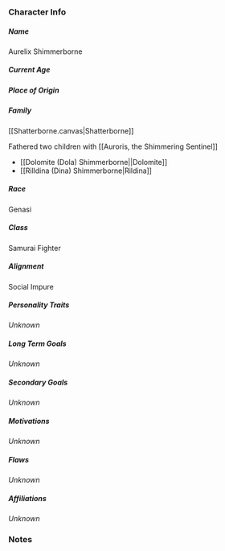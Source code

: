 ### Character Info

##### Name 
Aurelix Shimmerborne

##### Current Age


##### Place of Origin


##### Family
[[Shatterborne.canvas|Shatterborne]]

Fathered two children with [[Auroris, the Shimmering Sentinel]]
- [[Dolomite (Dola) Shimmerborne||Dolomite]]
- [[Rilldina (Dina) Shimmerborne|Rildina]]

##### Race
Genasi

##### Class
Samurai Fighter

##### Alignment
Social Impure

##### Personality Traits
*Unknown*

##### Long Term Goals
*Unknown*


##### Secondary Goals
*Unknown*


##### Motivations
*Unknown*


##### Flaws
*Unknown*


##### Affiliations
*Unknown*

### Notes

